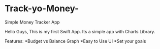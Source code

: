 # Track-yo-Money-
Simple Money Tracker App 

Hello Guys, This is my first Swift App.
Its a simple app with Charts Library.

Features:
*Budget vs Balance Graph
*Easy to Use UI
*Set your goals

